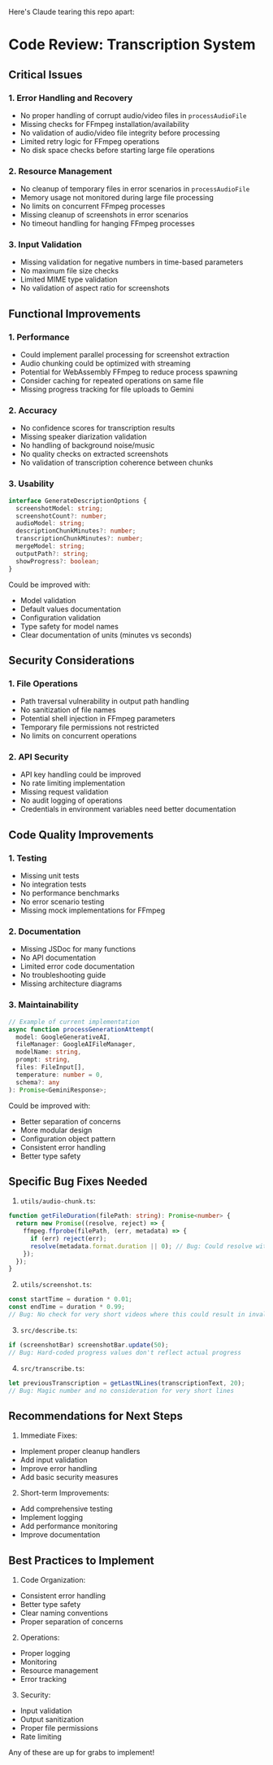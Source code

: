 Here's Claude tearing this repo apart:

# Code Review: Transcription System

## Critical Issues

### 1. Error Handling and Recovery

- No proper handling of corrupt audio/video files in `processAudioFile`
- Missing checks for FFmpeg installation/availability
- No validation of audio/video file integrity before processing
- Limited retry logic for FFmpeg operations
- No disk space checks before starting large file operations

### 2. Resource Management

- No cleanup of temporary files in error scenarios in `processAudioFile`
- Memory usage not monitored during large file processing
- No limits on concurrent FFmpeg processes
- Missing cleanup of screenshots in error scenarios
- No timeout handling for hanging FFmpeg processes

### 3. Input Validation

- Missing validation for negative numbers in time-based parameters
- No maximum file size checks
- Limited MIME type validation
- No validation of aspect ratio for screenshots

## Functional Improvements

### 1. Performance

- Could implement parallel processing for screenshot extraction
- Audio chunking could be optimized with streaming
- Potential for WebAssembly FFmpeg to reduce process spawning
- Consider caching for repeated operations on same file
- Missing progress tracking for file uploads to Gemini

### 2. Accuracy

- No confidence scores for transcription results
- Missing speaker diarization validation
- No handling of background noise/music
- No quality checks on extracted screenshots
- No validation of transcription coherence between chunks

### 3. Usability

```typescript
interface GenerateDescriptionOptions {
  screenshotModel: string;
  screenshotCount?: number;
  audioModel: string;
  descriptionChunkMinutes?: number;
  transcriptionChunkMinutes?: number;
  mergeModel: string;
  outputPath?: string;
  showProgress?: boolean;
}
```

Could be improved with:

- Model validation
- Default values documentation
- Configuration validation
- Type safety for model names
- Clear documentation of units (minutes vs seconds)

## Security Considerations

### 1. File Operations

- Path traversal vulnerability in output path handling
- No sanitization of file names
- Potential shell injection in FFmpeg parameters
- Temporary file permissions not restricted
- No limits on concurrent operations

### 2. API Security

- API key handling could be improved
- No rate limiting implementation
- Missing request validation
- No audit logging of operations
- Credentials in environment variables need better documentation

## Code Quality Improvements

### 1. Testing

- Missing unit tests
- No integration tests
- No performance benchmarks
- No error scenario testing
- Missing mock implementations for FFmpeg

### 2. Documentation

- Missing JSDoc for many functions
- No API documentation
- Limited error code documentation
- No troubleshooting guide
- Missing architecture diagrams

### 3. Maintainability

```typescript
// Example of current implementation
async function processGenerationAttempt(
  model: GoogleGenerativeAI,
  fileManager: GoogleAIFileManager,
  modelName: string,
  prompt: string,
  files: FileInput[],
  temperature: number = 0,
  schema?: any
): Promise<GeminiResponse>;
```

Could be improved with:

- Better separation of concerns
- More modular design
- Configuration object pattern
- Consistent error handling
- Better type safety

## Specific Bug Fixes Needed

1. `utils/audio-chunk.ts`:

```typescript
function getFileDuration(filePath: string): Promise<number> {
  return new Promise((resolve, reject) => {
    ffmpeg.ffprobe(filePath, (err, metadata) => {
      if (err) reject(err);
      resolve(metadata.format.duration || 0); // Bug: Could resolve with 0 silently
    });
  });
}
```

2. `utils/screenshot.ts`:

```typescript
const startTime = duration * 0.01;
const endTime = duration * 0.99;
// Bug: No check for very short videos where this could result in invalid timestamps
```

3. `src/describe.ts`:

```typescript
if (screenshotBar) screenshotBar.update(50);
// Bug: Hard-coded progress values don't reflect actual progress
```

4. `src/transcribe.ts`:

```typescript
let previousTranscription = getLastNLines(transcriptionText, 20);
// Bug: Magic number and no consideration for very short lines
```

## Recommendations for Next Steps

1. Immediate Fixes:

- Implement proper cleanup handlers
- Add input validation
- Improve error handling
- Add basic security measures

2. Short-term Improvements:

- Add comprehensive testing
- Implement logging
- Add performance monitoring
- Improve documentation

## Best Practices to Implement

1. Code Organization:

- Consistent error handling
- Better type safety
- Clear naming conventions
- Proper separation of concerns

2. Operations:

- Proper logging
- Monitoring
- Resource management
- Error tracking

3. Security:

- Input validation
- Output sanitization
- Proper file permissions
- Rate limiting

Any of these are up for grabs to implement!
